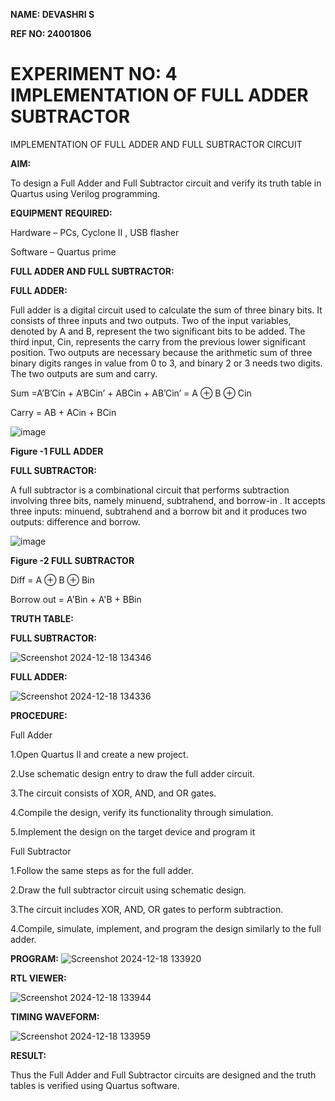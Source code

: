 **NAME: DEVASHRI S**

**REF NO: 24001806**


# EXPERIMENT NO: 4 IMPLEMENTATION OF FULL ADDER SUBTRACTOR

IMPLEMENTATION OF FULL ADDER AND FULL SUBTRACTOR CIRCUIT

**AIM:**

To design a Full Adder and Full Subtractor circuit and verify its truth table in Quartus using Verilog programming.

**EQUIPMENT REQUIRED:**

Hardware – PCs, Cyclone II , USB flasher

Software – Quartus prime

**FULL ADDER AND FULL SUBTRACTOR:**

**FULL ADDER:**

Full adder is a digital circuit used to calculate the sum of three binary bits. It consists of three inputs and two outputs. Two of the input variables, denoted by A and B, represent the two significant bits to be added. The third input, Cin, represents the carry from the previous lower significant position. Two outputs are necessary because the arithmetic sum of three binary digits ranges in value from 0 to 3, and binary 2 or 3 needs two digits. The two outputs are sum and carry.

Sum =A’B’Cin + A’BCin’ + ABCin + AB’Cin’ = A ⊕ B ⊕ Cin 

Carry = AB + ACin + BCin

![image](https://github.com/naavaneetha/FULL_ADDER_SUBTRACTOR/assets/154305477/0f30ba51-5ffb-4198-845f-18e054f675e7)

**Figure -1 FULL ADDER**

**FULL SUBTRACTOR:**

A full subtractor is a combinational circuit that performs subtraction involving three bits, namely minuend, subtrahend, and borrow-in . It accepts three inputs: minuend, subtrahend and a borrow bit and it produces two outputs: difference and borrow.

![image](https://github.com/naavaneetha/FULL_ADDER_SUBTRACTOR/assets/154305477/02b24f51-ab51-4304-9ad6-7b81ffc1ead5)

**Figure -2 FULL SUBTRACTOR**

Diff = A ⊕ B ⊕ Bin 

Borrow out = A'Bin + A'B + BBin

**TRUTH TABLE:**

**FULL SUBTRACTOR:**

![Screenshot 2024-12-18 134346](https://github.com/user-attachments/assets/b4598b15-f820-41b2-abca-bcfc48bdf355)

**FULL ADDER:**

![Screenshot 2024-12-18 134336](https://github.com/user-attachments/assets/42daca05-24b0-4c5e-9319-f3cb83f3601e)



**PROCEDURE:**

Full Adder

1.Open Quartus II and create a new project.

2.Use schematic design entry to draw the full adder circuit.

3.The circuit consists of XOR, AND, and OR gates.

4.Compile the design, verify its functionality through simulation.

5.Implement the design on the target device and program it

Full Subtractor

1.Follow the same steps as for the full adder.

2.Draw the full subtractor circuit using schematic design.

3.The circuit includes XOR, AND, OR gates to perform subtraction.

4.Compile, simulate, implement, and program the design similarly to the full adder.

**PROGRAM:**
![Screenshot 2024-12-18 133920](https://github.com/user-attachments/assets/3c60d1b8-aee9-447e-b292-08537b552413)


**RTL VIEWER:**

![Screenshot 2024-12-18 133944](https://github.com/user-attachments/assets/7bb531ea-4afd-4d6d-b0af-5c3e9b714177)

**TIMING WAVEFORM:**

![Screenshot 2024-12-18 133959](https://github.com/user-attachments/assets/933076d1-5d31-43db-91ba-ec0d4668e5af)

**RESULT:**

Thus the Full Adder and Full Subtractor circuits are designed and the truth tables is verified using Quartus software.



